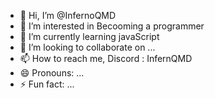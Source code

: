 - 👋 Hi, I’m @InfernoQMD
- 👀 I’m interested in Becooming a programmer
- 🌱 I’m currently learning javaScript
- 💞️ I’m looking to collaborate on ...
- 📫 How to reach me, Discord : InfernQMD
- 😄 Pronouns: ...
- ⚡ Fun fact: ...

<!---
InfernoQMD/InfernoQMD is a ✨ special ✨ repository because its `README.md` (this file) appears on your GitHub profile.
You can click the Preview link to take a look at your changes.
--->
